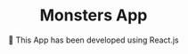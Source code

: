 <div align="center">
<h1>Monsters App</h1>

 <p>🚀 This App has been developed using React.js </p>
</div>
